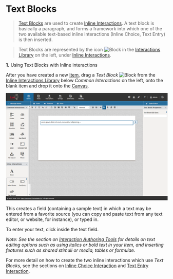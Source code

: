 # Text Blocks

>[Text Blocks](../appendix/glossary.md#text-block) are used to create [Inline Interactions](../appendix/glossary.md#inline-interactions). A text block is basically a paragraph, and forms a framework into which one of the two available text-based inline interactions (Inline Choice, Text Entry) is then inserted.

> Text Blocks are represented by the icon ![Block](../resourse/_icons/font.png) in the [Interactions Library](../appendix/glossary.md#interactions-library) on the left, under [Inline Interactions](../appendix/glossary.md#inline-interactions).

   
**1.** Using Text Blocks with Inline interactions

After you have created a new [Item](../appendix/glossary.md#item), drag a *Text Block*  ![Block](../resourse/_icons/font.png) from the [Inline Interactions Library](../appendix/glossary.md#inline-interactions-library) below *Common Interactions* on the left, onto the blank item and drop it onto the [Canvas](../appendix/glossary.md#canvas).


![Text Block](../resources/backend/items/authoring-86.png)

This creates a field (containing a sample text) in which a text may be entered from a favorite source (you can copy and paste text from any text editor, or website, for instance), or typed in.

To enter your text, click inside the text field.

*Note: See the section on [Interaction Authoring Tools](../interactions/interaction-authoring-tools.md) for details on text editing options such as using italics or bold text in your item, and inserting features such as shared stimuli or media, tables or formulae.*

For more detail on how to create the two inline interactions which use *Text Blocks*, see the sections on [Inline Choice Interaction](../interactions/inline-choice-interaction.md) and [Text Entry Interaction](../interactions/text-entry-interaction.md).
